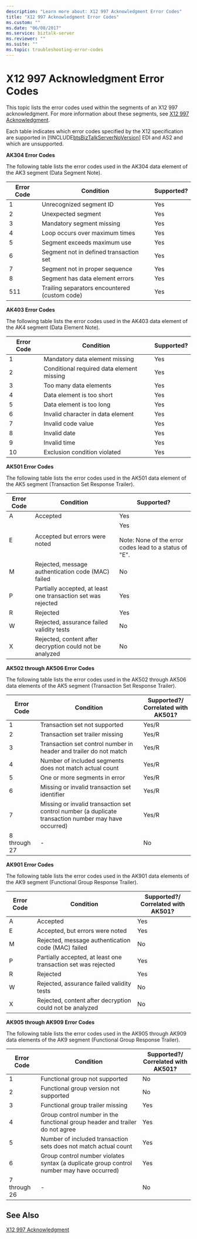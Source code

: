 ```yaml
---
description: "Learn more about: X12 997 Acknowledgment Error Codes"
title: "X12 997 Acknowledgment Error Codes"
ms.custom: ""
ms.date: "06/08/2017"
ms.service: biztalk-server
ms.reviewer: ""
ms.suite: ""
ms.topic: troubleshooting-error-codes
---
```

# X12 997 Acknowledgment Error Codes
This topic lists the error codes used within the segments of an X12 997 acknowledgment. For more information about these segments, see [X12 997 Acknowledgment](../core/x12-997-acknowledgment.md).  
  
 Each table indicates which error codes specified by the X12 specification are supported in [!INCLUDE[btsBizTalkServerNoVersion](../includes/btsbiztalkservernoversion-md.md)] EDI and AS2 and which are unsupported.  
  
 **AK304 Error Codes**  
  
 The following table lists the error codes used in the AK304 data element of the AK3 segment (Data Segment Note).  
  
|Error Code|Condition|Supported?|  
|----------------|---------------|----------------|  
|1|Unrecognized segment ID|Yes|  
|2|Unexpected segment|Yes|  
|3|Mandatory segment missing|Yes|  
|4|Loop occurs over maximum times|Yes|  
|5|Segment exceeds maximum use|Yes|  
|6|Segment not in defined transaction set|Yes|  
|7|Segment not in proper sequence|Yes|  
|8|Segment has data element errors|Yes|  
|511|Trailing separators encountered (custom code)|Yes|  
  
 **AK403 Error Codes**  
  
 The following table lists the error codes used in the AK403 data element of the AK4 segment (Data Element Note).  
  
|Error Code|Condition|Supported?|  
|----------------|---------------|----------------|  
|1|Mandatory data element missing|Yes|  
|2|Conditional required data element missing|Yes|  
|3|Too many data elements|Yes|  
|4|Data element is too short|Yes|  
|5|Data element is too long|Yes|  
|6|Invalid character in data element|Yes|  
|7|Invalid code value|Yes|  
|8|Invalid date|Yes|  
|9|Invalid time|Yes|  
|10|Exclusion condition violated|Yes|  
  
 **AK501 Error Codes**  
  
 The following table lists the error codes used in the AK501 data element of the AK5 segment (Transaction Set Response Trailer).  
  
|Error Code|Condition|Supported?|  
|----------------|---------------|----------------|  
|A|Accepted|Yes|  
|E|Accepted but errors were noted|Yes<br /><br /> Note: None of the error codes lead to a status of "E".|  
|M|Rejected, message authentication code (MAC) failed|No|  
|P|Partially accepted, at least one transaction set was rejected|Yes|  
|R|Rejected|Yes|  
|W|Rejected, assurance failed validity tests|No|  
|X|Rejected, content after decryption could not be analyzed|No|  
  
 **AK502 through AK506 Error Codes**  
  
 The following table lists the error codes used in the AK502 through AK506 data elements of the AK5 segment (Transaction Set Response Trailer).  
  
|Error Code|Condition|Supported?/<br />Correlated with AK501?|  
|----------------|---------------|------------------------------------------|  
|1|Transaction set not supported|Yes/R|  
|2|Transaction set trailer missing|Yes/R|  
|3|Transaction set control number in header and trailer do not match|Yes/R|  
|4|Number of included segments does not match actual count|Yes/R|  
|5|One or more segments in error|Yes/R|  
|6|Missing or invalid transaction set identifier|Yes/R|  
|7|Missing or invalid transaction set control number (a duplicate transaction number may have occurred)|Yes/R|  
|8 through 27|-|No|  
  
 **AK901 Error Codes**  
  
 The following table lists the error codes used in the AK901 data elements of the AK9 segment (Functional Group Response Trailer).  
  
|Error Code|Condition|Supported?/<br />Correlated with AK501?|  
|----------------|---------------|------------------------------------------|  
|A|Accepted|Yes|  
|E|Accepted, but errors were noted|Yes|  
|M|Rejected, message authentication code (MAC) failed|No|  
|P|Partially accepted, at least one transaction set was rejected|Yes|  
|R|Rejected|Yes|  
|W|Rejected, assurance failed validity tests|No|  
|X|Rejected, content after decryption could not be analyzed|No|  
  
 **AK905 through AK909 Error Codes**  
  
 The following table lists the error codes used in the AK905 through AK909 data elements of the AK9 segment (Functional Group Response Trailer).  
  
|Error Code|Condition|Supported?/<br />Correlated with AK501?|  
|----------------|---------------|------------------------------------------|  
|1|Functional group not supported|No|  
|2|Functional group version not supported|No|  
|3|Functional group trailer missing|Yes|  
|4|Group control number in the functional group header and trailer do not agree|Yes|  
|5|Number of included transaction sets does not match actual count|Yes|  
|6|Group control number violates syntax (a duplicate group control number may have occurred)|Yes|  
|7 through 26|-|No|  
  
## See Also  
 [X12 997 Acknowledgment](../core/x12-997-acknowledgment.md)
